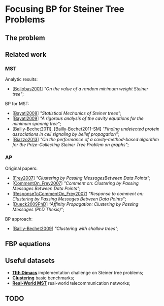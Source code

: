# Focusing BP for Steiner Tree Problems 

$` `$

## The problem

## Related work

### MST 

Analytic results:

- [[Bollobas2001](http://www.mit.edu/~gamarnik/Papers/steiner.pdf)] *"On the value of a random minimum weight Steiner tree"*;

BP for MST:

- [[Bayati2008](https://arxiv.org/pdf/0807.3373.pdf)] *"Statistical Mechanics of Steiner trees"*;
- [[Bayati2009](https://arxiv.org/pdf/0901.1684.pdf)] *"A rigorous analysis of the cavity equations for the minimum spannig tree"*;
- [[Bailly-Bechet2011](https://www.pnas.org/content/pnas/108/2/882.full.pdf)], [[Bailly-Bechet2011-SM](https://www.pnas.org/content/pnas/suppl/2010/12/22/1004751108.DCSupplemental/Appendix.pdf)] *"Finding undetected protein associations in cell signaling by belief propagation"*;
- [[Biazzo2013](https://arxiv.org/pdf/1309.0346.pdf)] *"On the performance of a cavity-method-based algorithm for the Prize-Collecting Steiner Tree Problem on graphs"*;


### AP

Original papers:

- [[Frey2007](https://pdfs.semanticscholar.org/ea78/2c8b0848987e9575ea648e0419054d3f5bbf.pdf)] *"Clustering by Passing MessagesBetween Data Points"*;
- [[CommentOn_Frey2007](https://science.sciencemag.org/content/sci/319/5864/726.3.full.pdf)] *"Comment on: Clustering by Passing Messages Between Data Points"*;
- [[ResponseToCommentOn_Frey2007](https://science.sciencemag.org/content/sci/319/5864/726.4.full.pdf)] *"Response to comment on: Clustering by Passing Messages Between Data Points"*;
- [[Dueck2009PhD](http://www.cs.columbia.edu/~delbert/docs/DDueck-thesis_small.pdf)] *"Affinity Propagation: Clustering by Passing Messages (PhD Thesis)"*;

BP approach:

- [[Bailly-Bechet2009](https://arxiv.org/pdf/0910.0767.pdf)] *"Clustering with shallow trees"*;

## FBP equations

## Useful datasets

- [**11th Dimacs**](http://dimacs11.zib.de/) implementation challenge on Steiner tree problems;
- [**Clustering**](https://cs.joensuu.fi/sipu/datasets/) basic benchmarks;
- [**Real-World MST**](https://homepage.univie.ac.at/ivana.ljubic/research/STP/) real-world telecommunication networks;

## TODO

